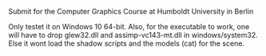 Submit for the Computer Graphics Course at Humboldt University in Berlin

Only testet it on Windows 10 64-bit.
Also, for the executable to work, one will have to drop glew32.dll and assimp-vc143-mt.dll in windows/system32. 
Else it wont load the shadow scripts and the models (cat) for the scene.
